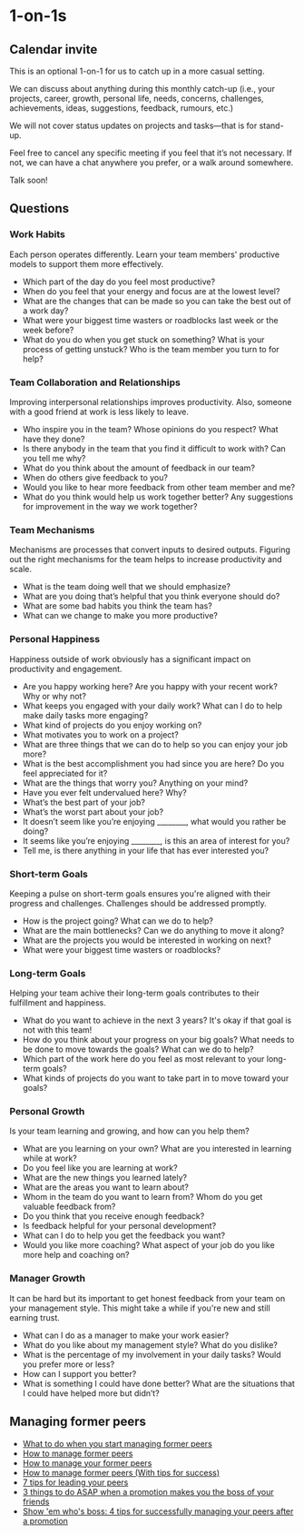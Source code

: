 # 1-on-1s

## Calendar invite

This is an optional 1-on-1 for us to catch up in a more casual setting.

We can discuss about anything during this monthly catch-up (i.e., your projects, career, growth, personal life, needs, concerns, challenges, achievements, ideas, suggestions, feedback, rumours, etc.)

We will not cover status updates on projects and tasks—that is for stand-up.

Feel free to cancel any specific meeting if you feel that it’s not necessary. If not, we can have a chat anywhere you prefer, or a walk around somewhere.

Talk soon!

## Questions

### Work Habits

Each person operates differently. Learn your team members' productive models to support them more effectively.

- Which part of the day do you feel most productive? 
- When do you feel that your energy and focus are at the lowest level? 
- What are the changes that can be made so you can take the best out of a work day?
- What were your biggest time wasters or roadblocks last week or the week before?
- What do you do when you get stuck on something? What is your process of getting unstuck? Who is the team member you turn to for help?

### Team Collaboration and Relationships

Improving interpersonal relationships improves productivity. Also, someone with a good friend at work is less likely to leave.

- Who inspire you in the team? Whose opinions do you respect? What have they done?
- Is there anybody in the team that you find it difficult to work with? Can you tell me why?
- What do you think about the amount of feedback in our team? 
- When do others give feedback to you? 
- Would you like to hear more feedback from other team member and me?
- What do you think would help us work together better? Any suggestions for improvement in the way we work together?

### Team Mechanisms

Mechanisms are processes that convert inputs to desired outputs. Figuring out the right mechanisms for the team helps to increase productivity and scale.

- What is the team doing well that we should emphasize?
- What are you doing that’s helpful that you think everyone should do?
- What are some bad habits you think the team has?
- What can we change to make you more productive?

### Personal Happiness

Happiness outside of work obviously has a significant impact on productivity and engagement.

- Are you happy working here? Are you happy with your recent work? Why or why not?
- What keeps you engaged with your daily work? What can I do to help make daily tasks more engaging?
- What kind of projects do you enjoy working on? 
- What motivates you to work on a project? 
- What are three things that we can do to help so you can enjoy your job more?
- What is the best accomplishment you had since you are here? Do you feel appreciated for it?
- What are the things that worry you? Anything on your mind? 
- Have you ever felt undervalued here? Why?
- What’s the best part of your job?
- What’s the worst part about your job?
- It doesn’t seem like you’re enjoying ________, what would you rather be doing?
- It seems like you’re enjoying ________, is this an area of interest for you?
- Tell me, is there anything in your life that has ever interested you?

### Short-term Goals

Keeping a pulse on short-term goals ensures you're aligned with their progress and challenges. Challenges should be addressed promptly.

- How is the project going? What can we do to help?
- What are the main bottlenecks? Can we do anything to move it along?
- What are the projects you would be interested in working on next?
- What were your biggest time wasters or roadblocks?

### Long-term Goals

Helping your team achive their long-term goals contributes to their fulfillment and happiness.

- What do you want to achieve in the next 3 years? It's okay if that goal is not with this team!
- How do you think about your progress on your big goals? What needs to be done to move towards the goals? What can we do to help?
- Which part of the work here do you feel as most relevant to your long-term goals? 
- What kinds of projects do you want to take part in to move toward your goals?

### Personal Growth

Is your team learning and growing, and how can you help them?

- What are you learning on your own? What are you interested in learning while at work?
- Do you feel like you are learning at work? 
- What are the new things you learned lately? 
- What are the areas you want to learn about?
- Whom in the team do you want to learn from? Whom do you get valuable feedback from?
- Do you think that you receive enough feedback? 
- Is feedback helpful for your personal development? 
- What can I do to help you get the feedback you want?
- Would you like more coaching? What aspect of your job do you like more help and coaching on?

### Manager Growth

It can be hard but its important to get honest feedback from your team on your management style. This might take a while if you're new and still earning trust.

- What can I do as a manager to make your work easier?
- What do you like about my management style? What do you dislike?
- What is the percentage of my involvement in your daily tasks? Would you prefer more or less?
- How can I support you better?
- What is something I could have done better? What are the situations that I could have helped more but didn’t?

## Managing former peers
- [What to do when you start managing former peers](https://getlighthouse.com/blog/managing-former-peers/)
- [How to manage former peers](https://lattice.com/library/how-to-manage-former-peers)
- [How to manage your former peers](https://hbr.org/2012/12/how-to-manage-your-former-peer)
- [How to manage former peers (With tips for success)](https://www.indeed.com/career-advice/career-development/managing-former-peers)
- [7 tips for leading your peers](https://www.johnmaxwell.com/blog/7-tips-for-leading-your-peers/)
- [3 things to do ASAP when a promotion makes you the boss of your friends](https://www.monster.com/career-advice/article/promotion-boss-of-friends)
- [Show 'em who's boss: 4 tips for successfully managing your peers after a promotion](https://www.inc.com/dan-finnigan/show-em-who-s-boss-4-tips-for-successfully-managing-your-peers-after-a-promotion.html)
